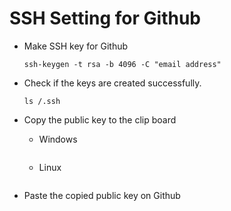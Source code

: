 # SSH Setting for Github

 - Make SSH key for Github
    ```
    ssh-keygen -t rsa -b 4096 -C "email address"
    ```

- Check if the keys are created successfully.
  ```
  ls /.ssh
  ```

- Copy the public key to the clip board
  - Windows
    ```
    ```
  - Linux
    ```
    ```

- Paste the copied public key on Github